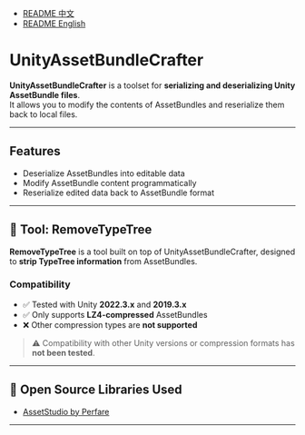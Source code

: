 - [README 中文](./README_zh.md)
- [README English](./README.md)

# UnityAssetBundleCrafter

**UnityAssetBundleCrafter** is a toolset for **serializing and deserializing Unity AssetBundle files**.  
It allows you to modify the contents of AssetBundles and reserialize them back to local files.

---

## Features

- Deserialize AssetBundles into editable data
- Modify AssetBundle content programmatically
- Reserialize edited data back to AssetBundle format

---

## 🔧 Tool: RemoveTypeTree

**RemoveTypeTree** is a tool built on top of UnityAssetBundleCrafter, designed to **strip TypeTree information** from AssetBundles.

### Compatibility

- ✅ Tested with Unity **2022.3.x** and **2019.3.x**
- ✅ Only supports **LZ4-compressed** AssetBundles
- ❌ Other compression types are **not supported**

> ⚠ Compatibility with other Unity versions or compression formats has **not been tested**.

---

## 🧩 Open Source Libraries Used

- [AssetStudio by Perfare](https://github.com/Perfare/AssetStudio)

---
